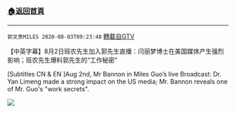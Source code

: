 ﻿###  [:house:返回首頁](https://github.com/ourhimalayas/txt)
---

`郭文贵MILES 2020-08-03T09:23:48` [轉載自GTV](https://gtv.org/web/#/UserInfo/5e596957357cc612d35a8044)

【中英字幕】8月2日班农先生加入郭先生直播：闫丽梦博士在美国媒体产生强烈影响；班农先生爆料郭先生的“工作秘密”

[Subtitles CN & EN ]Aug 2nd, Mr Bannon in Miles Guo’s live Broadcast: Dr. Yan Limeng made a strong impact on the US media; Mr. Bannon reveals one of Mr. Guo's "work secrets".

[![](https://filegroup.gtv.org/cdn-cgi/image/width=600/https://filegroup.gtv.org/group3/web/20200803/11/55/0/12ffe7c2a90fcd9a4c1e0b3b1d0f3a58.png)](https://filegroup.gtv.org/group3/default/20200803/09/23/0/89cd0d20625a57921c7b65a455ba1277.MOV)